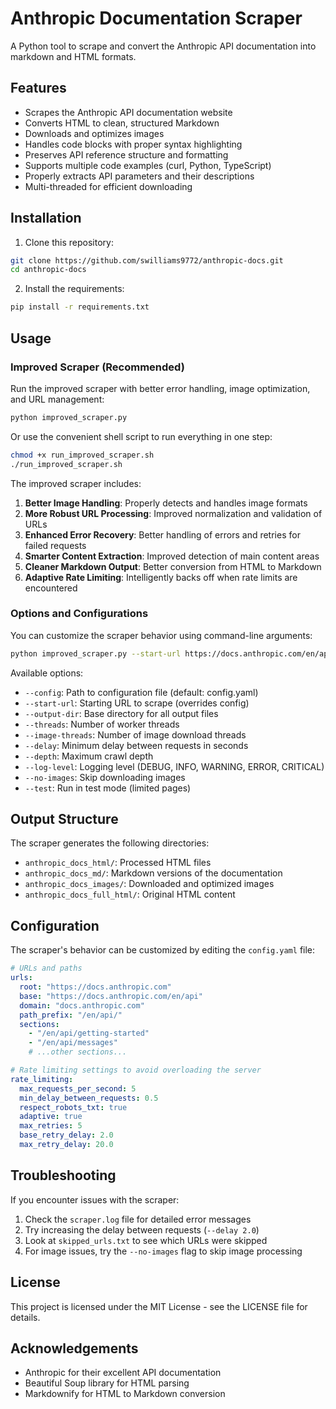 # Anthropic Documentation Scraper

A Python tool to scrape and convert the Anthropic API documentation into markdown and HTML formats.

## Features

- Scrapes the Anthropic API documentation website
- Converts HTML to clean, structured Markdown
- Downloads and optimizes images
- Handles code blocks with proper syntax highlighting
- Preserves API reference structure and formatting
- Supports multiple code examples (curl, Python, TypeScript)
- Properly extracts API parameters and their descriptions
- Multi-threaded for efficient downloading

## Installation

1. Clone this repository:
```bash
git clone https://github.com/swilliams9772/anthropic-docs.git
cd anthropic-docs
```

2. Install the requirements:
```bash
pip install -r requirements.txt
```

## Usage

### Improved Scraper (Recommended)

Run the improved scraper with better error handling, image optimization, and URL management:

```bash
python improved_scraper.py
```

Or use the convenient shell script to run everything in one step:

```bash
chmod +x run_improved_scraper.sh
./run_improved_scraper.sh
```

The improved scraper includes:

1. **Better Image Handling**: Properly detects and handles image formats
2. **More Robust URL Processing**: Improved normalization and validation of URLs  
3. **Enhanced Error Recovery**: Better handling of errors and retries for failed requests
4. **Smarter Content Extraction**: Improved detection of main content areas
5. **Cleaner Markdown Output**: Better conversion from HTML to Markdown
6. **Adaptive Rate Limiting**: Intelligently backs off when rate limits are encountered

### Options and Configurations

You can customize the scraper behavior using command-line arguments:

```bash
python improved_scraper.py --start-url https://docs.anthropic.com/en/api --threads 4 --image-threads 4 --delay 1.0
```

Available options:
- `--config`: Path to configuration file (default: config.yaml)
- `--start-url`: Starting URL to scrape (overrides config)
- `--output-dir`: Base directory for all output files
- `--threads`: Number of worker threads
- `--image-threads`: Number of image download threads
- `--delay`: Minimum delay between requests in seconds
- `--depth`: Maximum crawl depth
- `--log-level`: Logging level (DEBUG, INFO, WARNING, ERROR, CRITICAL)
- `--no-images`: Skip downloading images
- `--test`: Run in test mode (limited pages)

## Output Structure

The scraper generates the following directories:

- `anthropic_docs_html/`: Processed HTML files
- `anthropic_docs_md/`: Markdown versions of the documentation
- `anthropic_docs_images/`: Downloaded and optimized images
- `anthropic_docs_full_html/`: Original HTML content

## Configuration

The scraper's behavior can be customized by editing the `config.yaml` file:

```yaml
# URLs and paths
urls:
  root: "https://docs.anthropic.com"
  base: "https://docs.anthropic.com/en/api"
  domain: "docs.anthropic.com"
  path_prefix: "/en/api/"
  sections:
    - "/en/api/getting-started"
    - "/en/api/messages"
    # ...other sections...

# Rate limiting settings to avoid overloading the server
rate_limiting:
  max_requests_per_second: 5
  min_delay_between_requests: 0.5
  respect_robots_txt: true
  adaptive: true
  max_retries: 5
  base_retry_delay: 2.0
  max_retry_delay: 20.0
```

## Troubleshooting

If you encounter issues with the scraper:

1. Check the `scraper.log` file for detailed error messages
2. Try increasing the delay between requests (`--delay 2.0`)
3. Look at `skipped_urls.txt` to see which URLs were skipped
4. For image issues, try the `--no-images` flag to skip image processing

## License

This project is licensed under the MIT License - see the LICENSE file for details.

## Acknowledgements

- Anthropic for their excellent API documentation
- Beautiful Soup library for HTML parsing
- Markdownify for HTML to Markdown conversion 